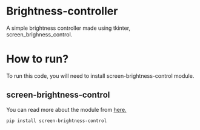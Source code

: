 # Brightness-controller

A simple brightness controller made using tkinter, screen_brighness_control.

# How to run?

To run this code, you will need to install screen-brightness-control module.

## screen-brightness-control

You can read more about the module from [here.](https://pypi.org/project/screen-brightness-control/)
```
pip install screen-brightness-control
```
